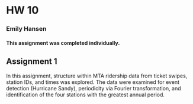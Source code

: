 # HW 10
### Emily Hansen
#### This assignment was completed individually.

<p>
<p>

## Assignment 1

<p>
In this assignment, structure within MTA ridership data from ticket swipes, station IDs, and times was explored.
The data were examined for event detection (Hurricane Sandy), periodicity via Fourier transformation, and
identification of the four stations with the greatest annual period.
